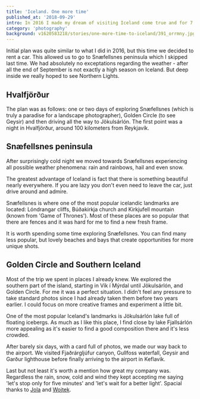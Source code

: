 ```yaml
---
title: 'Iceland. One more time'
published_at: '2018-09-29'
intro: In 2016 I made my dream of visiting Iceland come true and for 7 days I was hitchhiking, camping in marvellous locations and photographing amazing landscapes. Since then I wanted to come back. This year together with Jola and Wojtek we planned a road trip to Iceland.
category: 'photography'
background: v1620583218/stories/one-more-time-to-iceland/391_orrmny.jpg
---
```


Initial plan was quite similar to what I did in 2016, but this time we decided to rent a car. This allowed us to go to Snæfellsnes peninsula which I skipped last time. We had absolutely no exceptations regarding the weather - after all the end of September is not exactly a high season on Iceland. But deep inside we really hoped to see Northern Lights.

## Hvalfjörður

The plan was as follows: one or two days of exploring Snæfellsnes (which is truly a paradise for a landscape photographer), Golden Circle (to see Geysir) and then driving all the way to Jökulsárlón. The first point was a night in Hvalfjörður, around 100 kilometers from Reykjavík.

<photo-lazy src="https://res.cloudinary.com/lukaszrados/image/upload/v1620583218/stories/one-more-time-to-iceland/391_orrmny.jpg" padding-bottom="66.666"></photo-lazy>

<photo-lazy src="https://res.cloudinary.com/lukaszrados/image/upload/v1620583218/stories/one-more-time-to-iceland/394_dinln7.jpg" padding-bottom="56.25"></photo-lazy>

<photo-lazy src="https://res.cloudinary.com/lukaszrados/image/upload/v1620583218/stories/one-more-time-to-iceland/395_rdwvvp.jpg" padding-bottom="66.666"></photo-lazy>

<photo-lazy src="https://res.cloudinary.com/lukaszrados/image/upload/v1620583218/stories/one-more-time-to-iceland/396_xuii2i.jpg" padding-bottom="66.666"></photo-lazy>

<photo-lazy src="https://res.cloudinary.com/lukaszrados/image/upload/v1620583219/stories/one-more-time-to-iceland/397_riqupf.jpg" padding-bottom="56.25"></photo-lazy>

## Snæfellsnes peninsula

After surprisingly cold night we moved towards Snæfellsnes experiencing all possible weather phenomena: rain and rainbows, hail and even snow.

<photo-lazy src="https://res.cloudinary.com/lukaszrados/image/upload/v1620583219/stories/one-more-time-to-iceland/399_m2nfew.jpg" padding-bottom="56.25"></photo-lazy>

<photo-lazy src="https://res.cloudinary.com/lukaszrados/image/upload/v1620583219/stories/one-more-time-to-iceland/400_ui3ftw.jpg" padding-bottom="56.25"></photo-lazy>

<photo-lazy src="https://res.cloudinary.com/lukaszrados/image/upload/v1620583219/stories/one-more-time-to-iceland/402_ip1dpd.jpg" padding-bottom="61"></photo-lazy>

<photo-lazy src="https://res.cloudinary.com/lukaszrados/image/upload/v1620583214/stories/one-more-time-to-iceland/413_hxaxwd.jpg" padding-bottom="61"></photo-lazy>

The greatest advantage of Iceland is fact that there is something beautiful nearly everywhere. If you are lazy you don't even need to leave the car, just drive around and admire.

<photo-lazy src="https://res.cloudinary.com/lukaszrados/image/upload/v1620583214/stories/one-more-time-to-iceland/408_xanxlc.jpg" padding-bottom="66.666"></photo-lazy>

<photo-lazy src="https://res.cloudinary.com/lukaszrados/image/upload/v1620583219/stories/one-more-time-to-iceland/404_zg0byl.jpg" padding-bottom="66.666"></photo-lazy>

<photo-lazy src="https://res.cloudinary.com/lukaszrados/image/upload/v1620583219/stories/one-more-time-to-iceland/405_fqxuje.jpg" padding-bottom="66.666"></photo-lazy>

<photo-lazy src="https://res.cloudinary.com/lukaszrados/image/upload/v1620583220/stories/one-more-time-to-iceland/407_rbxeab.jpg" padding-bottom="66.666"></photo-lazy>

Snæfellsnes is where one of the most popular icelandic landmarks are located: Lóndrangar cliffs, Búðakirkja church and Kirkjufell mountain (known from 'Game of Thrones'). Most of these places are so popular that there are fences and it was hard for me to find a new fresh frame.

<photo-lazy src="https://res.cloudinary.com/lukaszrados/image/upload/v1620583214/stories/one-more-time-to-iceland/410_x65fh8.jpg" padding-bottom="66.666"></photo-lazy>

<two-columns>
  <photo-lazy src="https://res.cloudinary.com/lukaszrados/image/upload/v1620583214/stories/one-more-time-to-iceland/411_su8blo.jpg" padding-bottom="150"></photo-lazy>

  <photo-lazy src="https://res.cloudinary.com/lukaszrados/image/upload/v1620583214/stories/one-more-time-to-iceland/412_ewkevx.jpg" padding-bottom="150"></photo-lazy>
</two-columns>

<two-columns>
  <photo-lazy src="https://res.cloudinary.com/lukaszrados/image/upload/v1620583214/stories/one-more-time-to-iceland/414_lzavqz.jpg" padding-bottom="150"></photo-lazy>

  <photo-lazy src="https://res.cloudinary.com/lukaszrados/image/upload/v1620583214/stories/one-more-time-to-iceland/415_nioznj.jpg" padding-bottom="150"></photo-lazy>
</two-columns>

It is worth spending some time exploring Snæfellsnes. You can find many less popular, but lovely beaches and bays that create opportunities for more unique shots.

<two-columns>
  <photo-lazy src="https://res.cloudinary.com/lukaszrados/image/upload/v1620583214/stories/one-more-time-to-iceland/417_el9b3i.jpg" padding-bottom="150"></photo-lazy>

  <photo-lazy src="https://res.cloudinary.com/lukaszrados/image/upload/v1620583215/stories/one-more-time-to-iceland/418_o72ijc.jpg" padding-bottom="150"></photo-lazy>
</two-columns>

<photo-lazy src="https://res.cloudinary.com/lukaszrados/image/upload/v1620583215/stories/one-more-time-to-iceland/419_wqlimq.jpg" padding-bottom="51.5"></photo-lazy>

<photo-lazy src="https://res.cloudinary.com/lukaszrados/image/upload/v1620583215/stories/one-more-time-to-iceland/420_hrdw2a.jpg" padding-bottom="56.25"></photo-lazy>

## Golden Circle and Southern Iceland

Most of the trip we spent in places I already knew. We explored the southern part of the island, starting in Vík í Mýrdal until Jökulsárlón, and Golden Circle. For me it was a perfect situation. I didn't feel any pressure to take standard photos since I had already taken them before two years earlier. I could focus on more creative frames and experiment a little bit.

<photo-lazy src="https://res.cloudinary.com/lukaszrados/image/upload/v1620583215/stories/one-more-time-to-iceland/425_rd7ecj.jpg" padding-bottom="62"></photo-lazy>

<photo-lazy src="https://res.cloudinary.com/lukaszrados/image/upload/v1620583215/stories/one-more-time-to-iceland/426_zwy5im.jpg" padding-bottom="150"></photo-lazy>

<photo-lazy src="https://res.cloudinary.com/lukaszrados/image/upload/v1620583215/stories/one-more-time-to-iceland/427_gua1do.jpg" padding-bottom="150"></photo-lazy>

<photo-lazy src="https://res.cloudinary.com/lukaszrados/image/upload/v1620583216/stories/one-more-time-to-iceland/428_ujvvmv.jpg" padding-bottom="56.25"></photo-lazy>

<photo-lazy src="https://res.cloudinary.com/lukaszrados/image/upload/v1620583216/stories/one-more-time-to-iceland/429_yvvmae.jpg" padding-bottom="56.25"></photo-lazy>

One of the most popular Iceland's landmarks is Jökulsárlón lake full of floating icebergs. As much as I like this place, I find close by lake Fjallsárlón more appealing as it's easier to find a good composition there and it's less crowded.

<photo-lazy src="https://res.cloudinary.com/lukaszrados/image/upload/v1620583216/stories/one-more-time-to-iceland/431_vscbbc.jpg" padding-bottom="56.25"></photo-lazy>

<photo-lazy src="https://res.cloudinary.com/lukaszrados/image/upload/v1620583216/stories/one-more-time-to-iceland/432_v9w7wt.jpg" padding-bottom="66.666"></photo-lazy>

<two-columns>
  <photo-lazy src="https://res.cloudinary.com/lukaszrados/image/upload/v1620583216/stories/one-more-time-to-iceland/433_jr3f8m.jpg" padding-bottom="150"></photo-lazy>

  <photo-lazy src="https://res.cloudinary.com/lukaszrados/image/upload/v1620583216/stories/one-more-time-to-iceland/434_cam7ay.jpg" padding-bottom="150"></photo-lazy>
</two-columns>

<photo-lazy src="https://res.cloudinary.com/lukaszrados/image/upload/v1620583217/stories/one-more-time-to-iceland/435_jt3oc6.jpg" padding-bottom="66.666"></photo-lazy>

After barely six days, with a card full of photos, we made our way back to the airport. We visited Fjaðrárgljúfur canyon, Gullfoss waterfall, Geysir and Garður lighthouse before finally arriving to the airport in Keflavik.

<photo-lazy src="https://res.cloudinary.com/lukaszrados/image/upload/v1620583217/stories/one-more-time-to-iceland/438_vxsmtb.jpg" padding-bottom="66.666"></photo-lazy>

<photo-lazy src="https://res.cloudinary.com/lukaszrados/image/upload/v1620583217/stories/one-more-time-to-iceland/439_a4ulpv.jpg" padding-bottom="66.666"></photo-lazy>

<photo-lazy src="https://res.cloudinary.com/lukaszrados/image/upload/v1620583218/stories/one-more-time-to-iceland/440_zmnica.jpg" padding-bottom="66.666"></photo-lazy>

<photo-lazy src="https://res.cloudinary.com/lukaszrados/image/upload/v1620583218/stories/one-more-time-to-iceland/441_ymfca8.jpg" padding-bottom="66.666"></photo-lazy>

<photo-lazy src="https://res.cloudinary.com/lukaszrados/image/upload/v1620583217/stories/one-more-time-to-iceland/443_xrzipi.jpg" padding-bottom="66.666"></photo-lazy>

<photo-lazy src="https://res.cloudinary.com/lukaszrados/image/upload/v1620583218/stories/one-more-time-to-iceland/444_mi7ljs.jpg" padding-bottom="66.666"></photo-lazy>

Last but not least it's worth a mention how great my company was. Regardless the rain, snow, cold and wind they kept accepting me saying 'let's stop only for five minutes' and 'let's wait for a better light'. Spacial thanks to [Jola](https://www.instagram.com/jolanta_lesniara/) and [Wojtek](https://www.instagram.com/wojtekmieszczak/).

<two-columns>
  <photo-lazy src="https://res.cloudinary.com/lukaszrados/image/upload/v1620583218/stories/one-more-time-to-iceland/446_ukiyf9.jpg" padding-bottom="150"></photo-lazy>

  <photo-lazy src="https://res.cloudinary.com/lukaszrados/image/upload/v1620583218/stories/one-more-time-to-iceland/447_dshalh.jpg" padding-bottom="150"></photo-lazy>
</two-columns>
